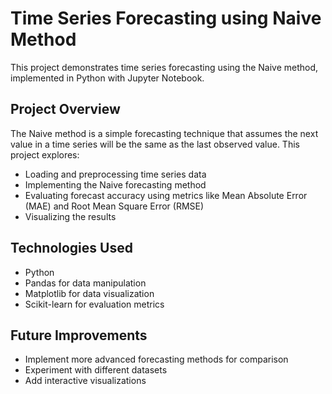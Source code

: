 # Time Series Forecasting using Naive Method

This project demonstrates time series forecasting using the Naive method, implemented in Python with Jupyter Notebook.

## Project Overview

The Naive method is a simple forecasting technique that assumes the next value in a time series will be the same as the last observed value. This project explores:

- Loading and preprocessing time series data
- Implementing the Naive forecasting method
- Evaluating forecast accuracy using metrics like Mean Absolute Error (MAE) and Root Mean Square Error (RMSE)
- Visualizing the results

## Technologies Used

- Python
- Pandas for data manipulation
- Matplotlib for data visualization
- Scikit-learn for evaluation metrics

## Future Improvements

- Implement more advanced forecasting methods for comparison
- Experiment with different datasets
- Add interactive visualizations

